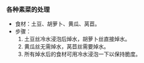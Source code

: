 ### 各种素菜的处理

- 食材：土豆、胡萝卜、黄瓜、莴苣。
- 步骤：
  1. 土豆丝冷水浸泡后焯水，胡萝卜丝直接焯水。
  2. 黄瓜丝无需焯水，莴苣丝需要焯水。
  3. 所有焯水后的食材可用冷水浸泡一下以保持脆度。
